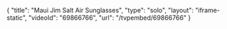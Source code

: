 {
    "title": "Maui Jim Salt Air Sunglasses",
    "type": "solo",
    "layout": "iframe-static",
    "videoId": "69866766",
    "url": "\/tvpembed\/69866766"
}